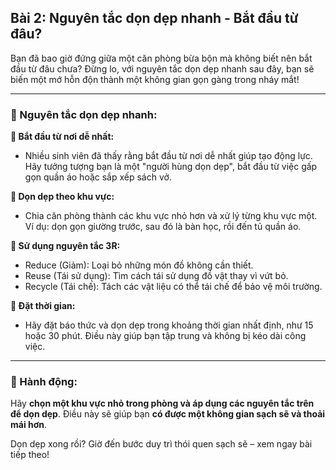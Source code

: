 ## Bài 2: Nguyên tắc dọn dẹp nhanh - Bắt đầu từ đâu?

Bạn đã bao giờ đứng giữa một căn phòng bừa bộn mà không biết nên bắt đầu từ đâu chưa? Đừng lo, với nguyên tắc dọn dẹp nhanh sau đây, bạn sẽ biến một mớ hỗn độn thành một không gian gọn gàng trong nháy mắt!

---

### 📌 Nguyên tắc dọn dẹp nhanh:

**🔹 Bắt đầu từ nơi dễ nhất:**
- Nhiều sinh viên đã thấy rằng bắt đầu từ nơi dễ nhất giúp tạo động lực. Hãy tưởng tượng bạn là một "người hùng dọn dẹp", bắt đầu từ việc gấp gọn quần áo hoặc sắp xếp sách vở.

**🔹 Dọn dẹp theo khu vực:**
- Chia căn phòng thành các khu vực nhỏ hơn và xử lý từng khu vực một. Ví dụ: dọn gọn giường trước, sau đó là bàn học, rồi đến tủ quần áo.

**🔹 Sử dụng nguyên tắc 3R:**
- Reduce (Giảm): Loại bỏ những món đồ không cần thiết.
- Reuse (Tái sử dụng): Tìm cách tái sử dụng đồ vật thay vì vứt bỏ.
- Recycle (Tái chế): Tách các vật liệu có thể tái chế để bảo vệ môi trường.

**🔹 Đặt thời gian:**
- Hãy đặt báo thức và dọn dẹp trong khoảng thời gian nhất định, như 15 hoặc 30 phút. Điều này giúp bạn tập trung và không bị kéo dài công việc.

---

### 🚀 Hành động:

Hãy **chọn một khu vực nhỏ trong phòng và áp dụng các nguyên tắc trên để dọn dẹp**. Điều này sẽ giúp bạn **có được một không gian sạch sẽ và thoải mái hơn**.

Dọn dẹp xong rồi? Giờ đến bước duy trì thói quen sạch sẽ – xem ngay bài tiếp theo!